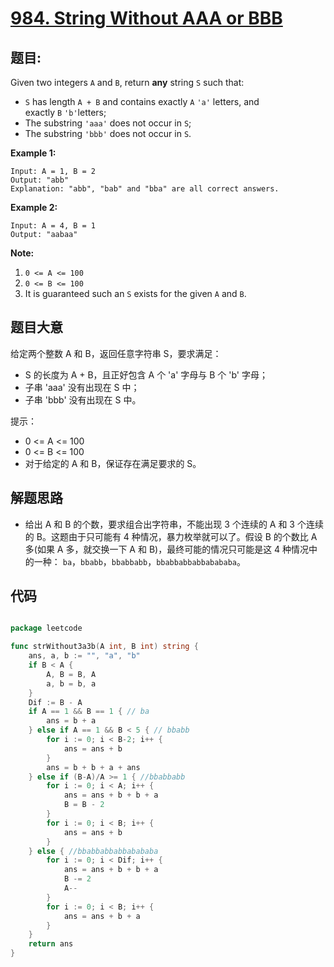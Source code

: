 # [984. String Without AAA or BBB](https://leetcode.com/problems/string-without-aaa-or-bbb/)


## 题目:

Given two integers `A` and `B`, return **any** string `S` such that:

- `S` has length `A + B` and contains exactly `A` `'a'` letters, and exactly `B` `'b'`letters;
- The substring `'aaa'` does not occur in `S`;
- The substring `'bbb'` does not occur in `S`.

**Example 1:**

    Input: A = 1, B = 2
    Output: "abb"
    Explanation: "abb", "bab" and "bba" are all correct answers.

**Example 2:**

    Input: A = 4, B = 1
    Output: "aabaa"

**Note:**

1. `0 <= A <= 100`
2. `0 <= B <= 100`
3. It is guaranteed such an `S` exists for the given `A` and `B`.


## 题目大意

给定两个整数 A 和 B，返回任意字符串 S，要求满足：

- S 的长度为 A + B，且正好包含 A 个 'a' 字母与 B 个 'b' 字母；
- 子串 'aaa' 没有出现在 S 中；
- 子串 'bbb' 没有出现在 S 中。


提示：

- 0 <= A <= 100
- 0 <= B <= 100
- 对于给定的 A 和 B，保证存在满足要求的 S。


## 解题思路


- 给出 A 和 B 的个数，要求组合出字符串，不能出现 3 个连续的 A 和 3 个连续的 B。这题由于只可能有 4 种情况，暴力枚举就可以了。假设 B 的个数比 A 多(如果 A 多，就交换一下 A 和 B)，最终可能的情况只可能是这 4 种情况中的一种： `ba`，`bbabb`，`bbabbabb`，`bbabbabbabbabababa`。


## 代码

```go

package leetcode

func strWithout3a3b(A int, B int) string {
	ans, a, b := "", "a", "b"
	if B < A {
		A, B = B, A
		a, b = b, a
	}
	Dif := B - A
	if A == 1 && B == 1 { // ba
		ans = b + a
	} else if A == 1 && B < 5 { // bbabb
		for i := 0; i < B-2; i++ {
			ans = ans + b
		}
		ans = b + b + a + ans
	} else if (B-A)/A >= 1 { //bbabbabb
		for i := 0; i < A; i++ {
			ans = ans + b + b + a
			B = B - 2
		}
		for i := 0; i < B; i++ {
			ans = ans + b
		}
	} else { //bbabbabbabbabababa
		for i := 0; i < Dif; i++ {
			ans = ans + b + b + a
			B -= 2
			A--
		}
		for i := 0; i < B; i++ {
			ans = ans + b + a
		}
	}
	return ans
}

```